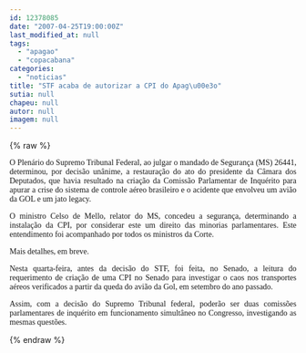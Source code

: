 ```yaml
---
id: 12378085
date: "2007-04-25T19:00:00Z"
last_modified_at: null
tags:
  - "apagao"
  - "copacabana"
categories:
  - "noticias"
title: "STF acaba de autorizar a CPI do Apag\u00e3o"
sutia: null
chapeu: null
autor: null
imagem: null
---
```

{% raw %}
<p><P align=justify><FONT face=Verdana>O Plenário do Supremo Tribunal Federal, ao julgar o mandado de Segurança (MS) 26441, determinou, por decisão unânime,&nbsp;a restauração do ato do presidente da Câmara dos Deputados, que havia resultado na&nbsp;criação da Comissão Parlamentar de Inquérito para apurar a crise do sistema de controle aéreo brasileiro e o acidente que envolveu um avião da GOL e um jato legacy.</FONT></P></p>
<p><P align=justify><FONT face=Verdana>O ministro Celso de Mello, relator do MS, concedeu a segurança, determinando a instalação da CPI, por considerar este um direito das minorias parlamentares. Este entendimento foi acompanhado por todos os ministros da Corte.</FONT></P></p>
<p><P align=justify><FONT face=Verdana>Mais detalhes, em breve.</FONT></P></p>
<p><P align=justify><FONT face=Verdana>Nesta quarta-feira, antes da decisão do STF, foi feita, no Senado, a leitura do requerimento de criação de uma CPI no Senado para investigar o caos nos transportes aéreos verificados a partir da queda do avião da Gol, em setembro do ano passado. </FONT></P></p>
<p><P align=justify><FONT face=Verdana>Assim, com a decisão do Supremo Tribunal federal, poderão ser duas comissões parlamentares de inquérito em funcionamento simultâneo no Congresso, investigando as mesmas questões.</FONT></P> </p>
{% endraw %}